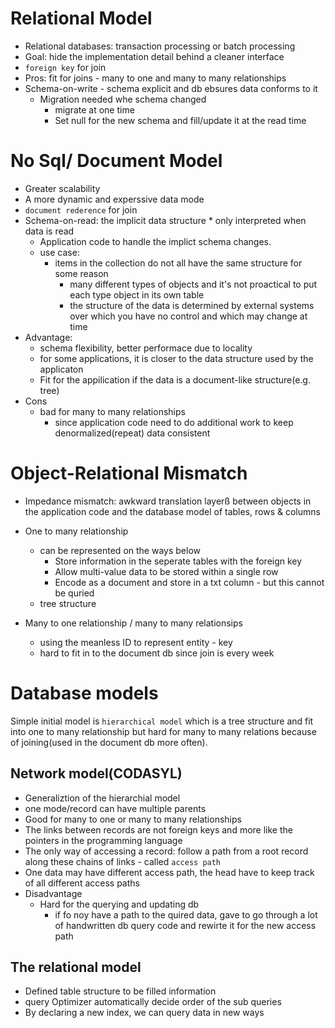 <!-- ---
title: "Data Models and Query Languages"
date: 2023-06-14T22:14:44-07:00
draft: true
--- -->
# Relational Model
* Relational databases: transaction processing or batch processing
* Goal: hide the implementation detail behind a cleaner interface
* `foreign key` for join
* Pros: fit for joins - many to one and many to many relationships
* Schema-on-write - schema explicit and db ebsures data conforms to it
    * Migration needed whe schema changed
        * migrate at one time
        * Set null for the new schema and fill/update it at the read time

# No Sql/ Document Model
* Greater scalability
* A more dynamic and experssive data mode
* `document rederence` for join
* Schema-on-read: the implicit data structure * only interpreted when data is read
    * Application code to handle the implict schema changes.
    * use case:
        * items in the collection do not all have the same structure for some reason
            * many different types of objects and it's not proactical to put each type object in its own table
            * the structure of the data is determined by external systems over which you have no control and which may change at time
* Advantage:
    * schema flexibility, better performace due to locality
    * for some applications, it is closer to the data structure used by the applicaton
    * Fit for the appilication if the data is a document-like structure(e.g. tree)
* Cons
    * bad for many to many relationships
        * since application code need to do additional work to keep denormalized(repeat) data consistent


# Object-Relational Mismatch
* Impedance mismatch: awkward translation layerß between objects in the application code and the database model of tables, rows & columns
* One to many relationship
    * can be represented on the ways below
        * Store information in the seperate tables with the foreign key
        * Allow multi-value data to be stored within a single row
        * Encode as a document and store in a txt column - but this cannot be quried
    * tree structure

* Many to one relationship / many to many relationsips
    * using the meanless ID to represent entity - key
    * hard to fit in to the document db since join is every week

# Database models
Simple initial model is `hierarchical model` which is a tree structure and fit into one to many relationship but hard for many to many relations because of joining(used in the document db more often).

## Network model(CODASYL)
* Generaliztion of the hierarchial model
* one mode/record can have multiple parents
* Good for many to one or many to many relationships
* The links between records are not foreign keys and more like the pointers in the programming language
* The only way of accessing a record: follow a path from a root record along these chains of links - called `access path`
* One data may have different access path, the head have to keep track of all different access paths
* Disadvantage
    * Hard for the querying and updating db
        * if fo noy have a path to the quired data, gave to go through a lot of handwritten db query code and rewirte it for the new access path
## The relational model
* Defined table structure to be filled information
* query Optimizer automatically decide order of the sub queries
* By declaring a new index, we can query data in new ways